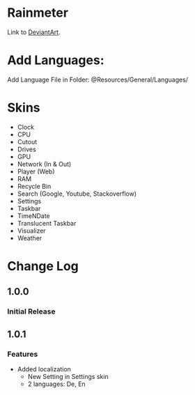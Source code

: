 # Rainmeter
Link to [DeviantArt](https://www.deviantart.com/xxnicksonxx/art/Nickson-Rainmeter-Skinpack-814984078).


# Add Languages:
Add Language File in Folder: @Resources/General/Languages/


# Skins
 * Clock
 * CPU
 * Cutout
 * Drives
 * GPU
 * Network (In & Out)
 * Player (Web)
 * RAM
 * Recycle Bin
 * Search (Google, Youtube, Stackoverflow)
 * Settings
 * Taskbar
 * TimeNDate
 * Translucent Taskbar
 * Visualizer
 * Weather


# Change Log
## 1.0.0
### Initial Release

## 1.0.1
### Features
* Added localization
  * New Setting in Settings skin
  * 2 languages: De, En
